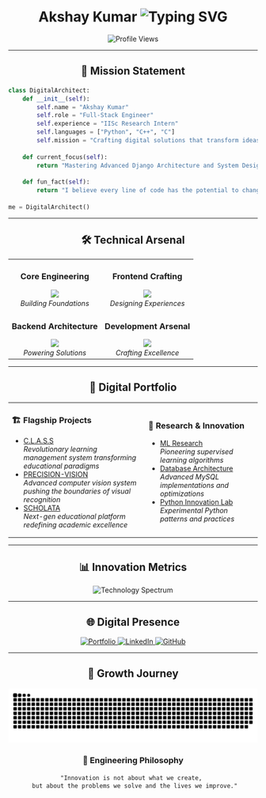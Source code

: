 <h1 align="center">
  Akshay Kumar 
  <img src="https://readme-typing-svg.demolab.com?font=Fira+Code&size=22&duration=3000&pause=1000&color=00FF00&center=true&vCenter=true&width=640&lines=Building+the+Future+with+Code;Turning+Complex+Problems+into+Elegant+Solutions;Creating+Impact+Through+Technology;Ex-IISc+Project+Intern" alt="Typing SVG" />
</h1>

<div align="center">
  <img src="https://komarev.com/ghpvc/?username=ak517ayakshay&label=Visionary+Minds&color=blueviolet&style=for-the-badge" alt="Profile Views" />
</div>

---

<h2 align="center">🎯 Mission Statement</h2>

```python
class DigitalArchitect:
    def __init__(self):
        self.name = "Akshay Kumar"
        self.role = "Full-Stack Engineer"
        self.experience = "IISc Research Intern"
        self.languages = ["Python", "C++", "C"]
        self.mission = "Crafting digital solutions that transform ideas into reality"
        
    def current_focus(self):
        return "Mastering Advanced Django Architecture and System Design"
        
    def fun_fact(self):
        return "I believe every line of code has the potential to change the world"

me = DigitalArchitect()
```

---

<h2 align="center">🛠️ Technical Arsenal</h2>

<table align="center">
  <tr>
    <td align="center">
      <h3>Core Engineering</h3>
      <img src="https://skillicons.dev/icons?i=c,cpp,python" /><br>
      <i>Building Foundations</i>
    </td>
    <td align="center">
      <h3>Frontend Crafting</h3>
      <img src="https://skillicons.dev/icons?i=html,css,bootstrap,tailwind,figma" /><br>
      <i>Designing Experiences</i>
    </td>
  </tr>
  <tr>
    <td align="center">
      <h3>Backend Architecture</h3>
      <img src="https://skillicons.dev/icons?i=mysql,django" /><br>
      <i>Powering Solutions</i>
    </td>
    <td align="center">
      <h3>Development Arsenal</h3>
      <img src="https://skillicons.dev/icons?i=git,github,githubactions,vercel,vscode" /><br>
      <i>Crafting Excellence</i>
    </td>
  </tr>
</table>

---

<h2 align="center">🌟 Digital Portfolio</h2>

<table align="center">
  <tr>
    <td>
      <h3>🏗️ Flagship Projects</h3>
      <ul>
        <li>
          <a href="https://github.com/ak517ayakshay/C.L.A.S.S">C.L.A.S.S</a><br>
          <i>Revolutionary learning management system transforming educational paradigms</i>
        </li>
        <li>
          <a href="https://github.com/ak517ayakshay/PRECISION-VISION">PRECISION-VISION</a><br>
          <i>Advanced computer vision system pushing the boundaries of visual recognition</i>
        </li>
        <li>
          <a href="https://github.com/ak517ayakshay/project-scholata">SCHOLATA</a><br>
          <i>Next-gen educational platform redefining academic excellence</i>
        </li>
      </ul>
    </td>
    <td>
      <h3>🧪 Research & Innovation</h3>
      <ul>
        <li>
          <a href="https://github.com/ak517ayakshay/supervised-learning">ML Research</a><br>
          <i>Pioneering supervised learning algorithms</i>
        </li>
        <li>
          <a href="https://github.com/ak517ayakshay/my-sql">Database Architecture</a><br>
          <i>Advanced MySQL implementations and optimizations</i>
        </li>
        <li>
          <a href="https://github.com/ak517ayakshay/python">Python Innovation Lab</a><br>
          <i>Experimental Python patterns and practices</i>
        </li>
      </ul>
    </td>
  </tr>
</table>

---

<div align="center">
  <h2>📊 Innovation Metrics</h2>
  <img src="https://github-readme-stats.vercel.app/api/top-langs?username=ak517ayakshay&langs_count=8&layout=compact&theme=tokyonight&hide_border=true&custom_title=Technology%20Spectrum" alt="Technology Spectrum" />
</div>

---

<h2 align="center">🌐 Digital Presence</h2>

<div align="center">
  <a href="https://ak517ay.vercel.app/" target="_blank">
    <img src="https://img.shields.io/badge/Portfolio-000000?style=for-the-badge&logo=vercel&logoColor=white" alt="Portfolio" />
  </a>
  <a href="https://www.linkedin.com/in/akshay-kumar-7a8857255/" target="_blank">
    <img src="https://img.shields.io/badge/LinkedIn-0077B5?style=for-the-badge&logo=linkedin&logoColor=white" alt="LinkedIn" />
  </a>
  <a href="https://github.com/ak517ayakshay" target="_blank">
    <img src="https://img.shields.io/badge/GitHub-100000?style=for-the-badge&logo=github&logoColor=white" alt="GitHub" />
  </a>
</div>

---

<div align="center">
  <h2>🌿 Growth Journey</h2>
  <img src="https://raw.githubusercontent.com/salesp07/salesp07/output/github-contribution-grid-snake.svg" alt="Contribution Growth" />
</div>

<div align="center">
  <h3>💭 Engineering Philosophy</h3>
  
  ```
  "Innovation is not about what we create, 
   but about the problems we solve and the lives we improve."
  ```
</div>
